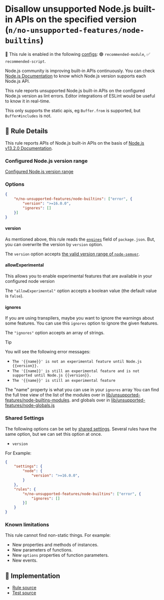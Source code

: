 # Disallow unsupported Node.js built-in APIs on the specified version (`n/no-unsupported-features/node-builtins`)

💼 This rule is enabled in the following [configs](https://github.com/eslint-community/eslint-plugin-n#-configs): 🟢 `recommended-module`, ✅ `recommended-script`.

<!-- end auto-generated rule header -->

Node.js community is improving built-in APIs continuously.
You can check [Node.js Documentation](https://nodejs.org/api/) to know which Node.js version supports each Node.js API.

This rule reports unsupported Node.js built-in APIs on the configured Node.js version as lint errors.
Editor integrations of ESLint would be useful to know it in real-time.

This only supports the static apis, eg `Buffer.from` is supported, but `Buffer#includes` is not.

## 📖 Rule Details

This rule reports APIs of Node.js built-in APIs on the basis of [Node.js v13.2.0 Documentation](https://nodejs.org/docs/v13.2.0/api/).

### Configured Node.js version range

[Configured Node.js version range](https://github.com/eslint-community/eslint-plugin-n/tree/README.md#configured-nodejs-version-range)

### Options

```json
{
    "n/no-unsupported-features/node-builtins": ["error", {
        "version": ">=16.0.0",
        "ignores": []
    }]
}
```

#### version

As mentioned above, this rule reads the [`engines`] field of `package.json`.
But, you can overwrite the version by `version` option.

The `version` option accepts [the valid version range of `node-semver`](https://github.com/npm/node-semver#range-grammar).

#### allowExperimental

This allows you to enable experimental features that are available in your configured node version

The `"allowExperimental"` option accepts a boolean value (the default value is `false`).

#### ignores

If you are using transpilers, maybe you want to ignore the warnings about some features.
You can use this `ignores` option to ignore the given features.

The `"ignores"` option accepts an array of strings.

> [!TIP]
> You will see the following error messages:
>
> - `The '{{name}}' is not an experimental feature until Node.js {{version}}.`
> - `The '{{name}}' is still an experimental feature and is not supported until Node.js {{version}}.`
> - `The '{{name}}' is still an experimental feature`
>
> The "name" property is what you can use in your `ignores` array
> You can find the full tree view of the list of the modules over in [lib/unsupported-features/node-builtins-modules](https://github.com/eslint-community/eslint-plugin-n/tree/HEAD/lib/unsupported-features/node-builtins-modules). and globals over in [lib/unsupported-features/node-globals.js](https://github.com/eslint-community/eslint-plugin-n/blob/HEAD/lib/unsupported-features/node-globals.js)

### Shared Settings

The following options can be set by [shared settings](http://eslint.org/docs/user-guide/configuring.html#adding-shared-settings).
Several rules have the same option, but we can set this option at once.

- `version`

For Example:

```json
{
    "settings": {
        "node": {
            "version": ">=16.0.0",
        }
    },
    "rules": {
        "n/no-unsupported-features/node-builtins": ["error", {
            "ignores": []
        }]
    }
}
```

### Known limitations

This rule cannot find non-static things.
For example:

- New properties and methods of instances.
- New parameters of functions.
- New `options` properties of function parameters.
- New events.

[`engines`]: https://docs.npmjs.com/files/package.json#engines

## 🔎 Implementation

- [Rule source](https://github.com/eslint-community/eslint-plugin-n/tree/lib/rules/no-unsupported-features/node-builtins.js)
- [Test source](https://github.com/eslint-community/eslint-plugin-n/tree/tests/lib/rules/no-unsupported-features/node-builtins.js)
